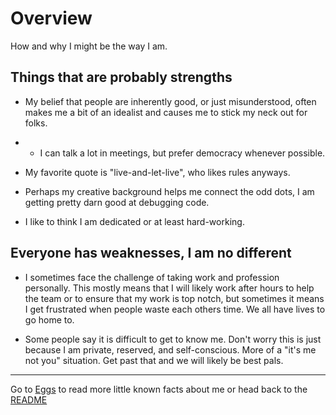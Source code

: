 # Overview

How and why I might be the way I am.

## Things that are probably strengths

- My belief that people are inherently good, or just misunderstood, often makes me a bit of an idealist and causes me to stick my neck out for folks.

- - I can talk a lot in meetings, but prefer democracy whenever possible.

- My favorite quote is "live-and-let-live", who likes rules anyways.

- Perhaps my creative background helps me connect the odd dots, I am getting pretty darn good at debugging code.

- I like to think I am dedicated or at least hard-working.

## Everyone has weaknesses, I am no different

- I sometimes face the challenge of taking work and profession personally. This mostly means that I will likely work after hours to help the team or to ensure that my work is top notch, but sometimes it means I get frustrated when people waste each others time. We all have lives to go home to.

- Some people say it is difficult to get to know me. Don't worry this is just because I am private, reserved, and self-conscious. More of a "it's me not you" situation. Get past that and we will likely be best pals.

___


Go to [Eggs](eggs.md) to read more little known facts about me or head back to the [README](README.md)
